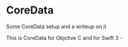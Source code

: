 # CoreData
Some CoreData setup and a writeup on it

This is CoreData for Objctive C and for Swift 3 -
